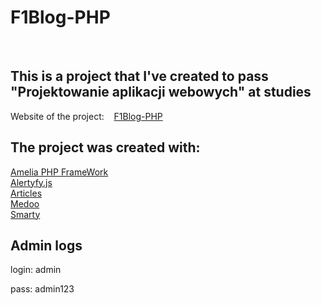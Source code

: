 # F1Blog-PHP 
<br>
<h2>This is a project that I've created to pass "Projektowanie aplikacji webowych" at studies</h2>
<p>Website of the project: &nbsp&nbsp&nbsp<a href="https://marcysiox.000webhostapp.com/F1Blog-PHP/public/">F1Blog-PHP</a></p>
<h2>The project was created with: </h2>
<a href="http://amelia-framework.eu/">Amelia PHP FrameWork</a><br>
<a href="https://alertifyjs.com/">Alertyfy.js</a><br>
<a href="https://powrotroberta.pl/">Articles</a><br>
<a href="https://medoo.in/">Medoo</a><br>
<a href="https://www.smarty.net/">Smarty</a><br>

<h2>Admin logs</h2>
<p>login: admin</p>
<p>pass: admin123</p>
